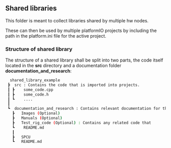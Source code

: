 ## Shared libraries

This folder is meant to collect libraries shared by multiple hw nodes.

These can then be used by multiple platformIO projects by including the path in the platform.ini file for the active project.

### Structure of shared library

The structure of a shared library shall be split into two parts, the code itself located in the **src** directory and a documentation folder **documentation_and_research**:

```bash
  shared_library_example
 ┣  src : Contains the code that is imported into projects.
 ┃ ┣    some_code.cpp
 ┃ ┣    some_code.h
 ┃ ┗    ....
 ┃
 ┗  documentation_and_research : Contains relevant documentation for the code presented in a .md README file
   ┣   Images (Optional)
   ┣   Manuals (Optional)
   ┣   Test_rig_code (Optional) : Contains any related code that
   ┗    README.md
   ┃  
   ┣   SPCU
   ┗   README.md
```
